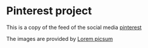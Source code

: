 # Pinterest project

This is a copy of the feed of the social media [pinterest](https://www.pinterest.com/)

The images are provided by [Lorem picsum](https://picsum.photos)